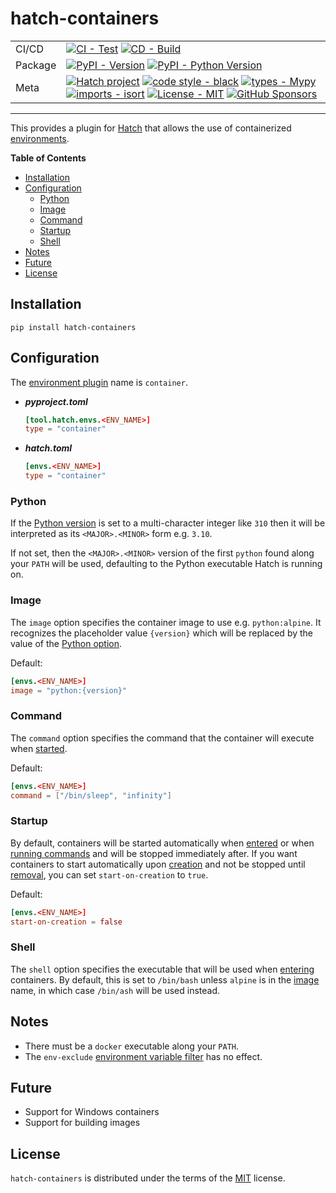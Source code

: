 # hatch-containers

| | |
| --- | --- |
| CI/CD | [![CI - Test](https://github.com/ofek/hatch-containers/actions/workflows/test.yml/badge.svg)](https://github.com/ofek/hatch-containers/actions/workflows/test.yml) [![CD - Build](https://github.com/ofek/hatch-containers/actions/workflows/build.yml/badge.svg)](https://github.com/ofek/hatch/actions-containers/workflows/build.yml) |
| Package | [![PyPI - Version](https://img.shields.io/pypi/v/hatch-containers.svg?logo=pypi&label=PyPI&logoColor=gold)](https://pypi.org/project/hatch-containers/) [![PyPI - Python Version](https://img.shields.io/pypi/pyversions/hatch-containers.svg?logo=python&label=Python&logoColor=gold)](https://pypi.org/project/hatch-containers/) |
| Meta | [![Hatch project](https://img.shields.io/badge/%F0%9F%A5%9A-Hatch-4051b5.svg)](https://github.com/pypa/hatch) [![code style - black](https://img.shields.io/badge/code%20style-black-000000.svg)](https://github.com/psf/black) [![types - Mypy](https://img.shields.io/badge/types-Mypy-blue.svg)](https://github.com/ambv/black) [![imports - isort](https://img.shields.io/badge/imports-isort-ef8336.svg)](https://github.com/pycqa/isort) [![License - MIT](https://img.shields.io/badge/license-MIT-9400d3.svg)](https://spdx.org/licenses/) [![GitHub Sponsors](https://img.shields.io/github/sponsors/ofek?logo=GitHub%20Sponsors&style=social)](https://github.com/sponsors/ofek) |

-----

This provides a plugin for [Hatch](https://github.com/pypa/hatch) that allows the use of containerized [environments](https://hatch.pypa.io/latest/environment/).

**Table of Contents**

- [Installation](#installation)
- [Configuration](#configuration)
  - [Python](#python)
  - [Image](#image)
  - [Command](#command)
  - [Startup](#startup)
  - [Shell](#shell)
- [Notes](#notes)
- [Future](#future)
- [License](#license)

## Installation

```console
pip install hatch-containers
```

## Configuration

The [environment plugin](https://hatch.pypa.io/latest/plugins/environment/) name is `container`.

- ***pyproject.toml***

    ```toml
    [tool.hatch.envs.<ENV_NAME>]
    type = "container"
    ```

- ***hatch.toml***

    ```toml
    [envs.<ENV_NAME>]
    type = "container"
    ```

### Python

If the [Python version](https://hatch.pypa.io/latest/config/environment/#python-version) is set to a multi-character integer like `310` then it will be interpreted as its `<MAJOR>.<MINOR>` form e.g. `3.10`.

If not set, then the `<MAJOR>.<MINOR>` version of the first `python` found along your `PATH` will be used, defaulting to the Python executable Hatch is running on.

### Image

The `image` option specifies the container image to use e.g. `python:alpine`. It recognizes the placeholder value `{version}` which will be replaced by the value of the [Python option](#python).

Default:

```toml
[envs.<ENV_NAME>]
image = "python:{version}"
```

### Command

The `command` option specifies the command that the container will execute when [started](#startup).

Default:

```toml
[envs.<ENV_NAME>]
command = ["/bin/sleep", "infinity"]
```

### Startup

By default, containers will be started automatically when [entered](https://hatch.pypa.io/latest/environment/#entering-environments) or when [running commands](https://hatch.pypa.io/latest/environment/#command-execution) and will be stopped immediately after. If you want containers to start automatically upon [creation](https://hatch.pypa.io/latest/environment/#creation) and not be stopped until [removal](https://hatch.pypa.io/latest/environment/#removal), you can set `start-on-creation` to `true`.

Default:

```toml
[envs.<ENV_NAME>]
start-on-creation = false
```

### Shell

The `shell` option specifies the executable that will be used when [entering](https://hatch.pypa.io/latest/environment/#entering-environments) containers. By default, this is set to `/bin/bash` unless `alpine` is in the [image](#image) name, in which case `/bin/ash` will be used instead.

## Notes

- There must be a `docker` executable along your `PATH`.
- The `env-exclude` [environment variable filter](https://hatch.pypa.io/latest/config/environment/#filters) has no effect.

## Future

- Support for Windows containers
- Support for building images

## License

`hatch-containers` is distributed under the terms of the [MIT](https://spdx.org/licenses/MIT.html) license.
